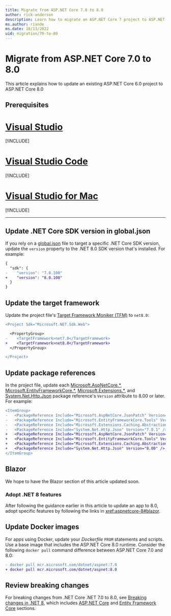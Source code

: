 ```yaml
---
title: Migrate from ASP.NET Core 7.0 to 8.0
author: rick-anderson
description: Learn how to migrate an ASP.NET Core 7 project to ASP.NET Core 8.0
ms.author: riande
ms.date: 10/13/2022
uid: migration/70-to-80
---
```

# Migrate from ASP.NET Core 7.0 to 8.0

This article explains how to update an existing ASP.NET Core 6.0 project to ASP.NET Core 8.0

## Prerequisites

# [Visual Studio](#tab/visual-studio)

[!INCLUDE[](~/includes/net-prereqs-vs-8.0.md)]

# [Visual Studio Code](#tab/visual-studio-code)

[!INCLUDE[](~/includes/net-prereqs-vsc-8.0.md)]

# [Visual Studio for Mac](#tab/visual-studio-mac)

[!INCLUDE[](~/includes/net-prereqs-mac-8.0.md)]

---

## Update .NET Core SDK version in global.json

If you rely on a [global.json](/dotnet/core/tools/global-json) file to target a specific .NET Core SDK version, update the `version` property to the .NET 8.0 SDK version that's installed. For example:

```diff
{
  "sdk": {
-    "version": "7.0.100"
+    "version": "8.0.100"
  }
}
```

## Update the target framework

Update the project file's [Target Framework Moniker (TFM)](/dotnet/standard/frameworks) to `net8.0`:

```diff
<Project Sdk="Microsoft.NET.Sdk.Web">

  <PropertyGroup>
-    <TargetFramework>net7.0</TargetFramework>
+    <TargetFramework>net8.0</TargetFramework>
  </PropertyGroup>

</Project>
```

## Update package references

In the project file, update each [Microsoft.AspNetCore.*](https://www.nuget.org/packages?q=Microsoft.AspNetCore.*), [Microsoft.EntityFrameworkCore.*](https://www.nuget.org/packages?q=Microsoft.EntityFrameworkCore.*), [Microsoft.Extensions.*](https://www.nuget.org/packages?q=Microsoft.Extensions.*), and [System.Net.Http.Json](https://www.nuget.org/packages/System.Net.Http.Json) package reference's `Version` attribute to 8.00 or later. For example:

```diff
<ItemGroup>
-   <PackageReference Include="Microsoft.AspNetCore.JsonPatch" Version="7.0.10" />
-   <PackageReference Include="Microsoft.EntityFrameworkCore.Tools" Version="7.0.10" />
-   <PackageReference Include="Microsoft.Extensions.Caching.Abstractions" Version="7.0.0" />
-   <PackageReference Include="System.Net.Http.Json" Version="7.0.1" />
+   <PackageReference Include="Microsoft.AspNetCore.JsonPatch" Version="8.00" />
+   <PackageReference Include="Microsoft.EntityFrameworkCore.Tools" Version="8.00">
+   <PackageReference Include="Microsoft.Extensions.Caching.Abstractions" Version="8.00" />
+   <PackageReference Include="System.Net.Http.Json" Version="8.00" />
</ItemGroup>
```

## Blazor

We hope to have the Blazor section of this article updated soon.<!--In the meantime, see the following resources: -->

### Adopt .NET 8 features

After following the guidance earlier in this article to update an app to 8.0, adopt specific features by following the links in <xref:aspnetcore-8#blazor>.

<!--
To adopt all of the [new 8.0 features for Blazor apps](xref:aspnetcore-7#blazor), we recommend the following process:

* Create a new 8.0 Blazor project from one of the Blazor project templates. For more information, see <xref:blazor/tooling>.
* Move the app's components and code to the 8.0 app making modifications to adopt the new 8.0 features. -->

## Update Docker images

For apps using Docker, update your *Dockerfile* `FROM` statements and scripts. Use a base image that includes the ASP.NET Core 8.0 runtime. Consider the following `docker pull` command difference between ASP.NET Core 7.0 and 8.0:

```diff
- docker pull mcr.microsoft.com/dotnet/aspnet:7.0
+ docker pull mcr.microsoft.com/dotnet/aspnet:8.0
```

## Review breaking changes

For breaking changes from .NET Core .NET 7.0 to 8.0, see [Breaking changes in .NET 8](/dotnet/core/compatibility/8.0), which includes [ASP.NET Core](/dotnet/core/compatibility/8.0#aspnet-core) and [Entity Framework Core](/dotnet/core/compatibility/8.0#entity-framework-core) sections.

